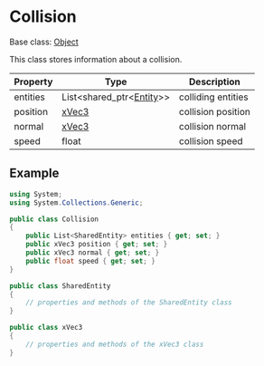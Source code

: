 # Collision

Base class: [Object](Object.md)

This class stores information about a collision.

| Property | Type | Description |
|---|---|---|
| entities | List<shared_ptr<[Entity](Entity.md)>> | colliding entities |
| position | [xVec3](xVec3.md) | collision position |
| normal | [xVec3](xVec3.md) | collision normal |
| speed | float | collision speed |

## Example

```csharp
using System;
using System.Collections.Generic;

public class Collision
{
    public List<SharedEntity> entities { get; set; }
    public xVec3 position { get; set; }
    public xVec3 normal { get; set; }
    public float speed { get; set; }
}

public class SharedEntity
{
    // properties and methods of the SharedEntity class
}

public class xVec3
{
    // properties and methods of the xVec3 class
}
```
